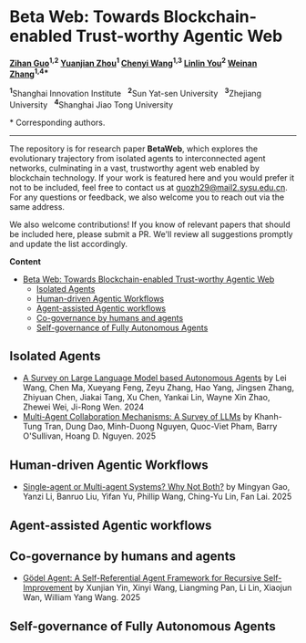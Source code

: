 # Beta Web: Towards Blockchain-enabled Trust-worthy Agentic Web

**[Zihan Guo](#)<sup>1,2</sup> [Yuanjian Zhou](#)<sup>1</sup> [Chenyi Wang](#)<sup>1,3</sup> [Linlin You](#)<sup>2</sup> [Weinan Zhang](#)<sup>1,4\*</sup>**

<sup>**1**</sup>Shanghai Innovation Institute   <sup>**2**</sup>Sun Yat-sen University   <sup>**3**</sup>Zhejiang University   <sup>**4**</sup>Shanghai Jiao Tong University

\* Corresponding authors.

---

The repository is for research paper **BetaWeb**, which explores the evolutionary trajectory from isolated agents to interconnected agent networks, culminating in a vast, trustworthy agent web enabled by blockchain technology. If your work is featured here and you would prefer it not to be included, feel free to contact us at <guozh29@mail2.sysu.edu.cn>. For any questions or feedback, we also welcome you to reach out via the same address.

We also welcome contributions! If you know of relevant papers that should be included here, please submit a PR. We'll review all suggestions promptly and update the list accordingly.

**Content**
- [Beta Web: Towards Blockchain-enabled Trust-worthy Agentic Web](#beta-web-towards-blockchain-enabled-trust-worthy-agentic-web)
  - [Isolated Agents](#isolated-agents)
  - [Human-driven Agentic Workflows](#human-driven-agentic-workflows)
  - [Agent-assisted Agentic workflows](#agent-assisted-agentic-workflows)
  - [Co-governance by humans and agents](#co-governance-by-humans-and-agents)
  - [Self-governance of Fully Autonomous Agents](#self-governance-of-fully-autonomous-agents)



## Isolated Agents

- [A Survey on Large Language Model based Autonomous Agents](https://arxiv.org/abs/2308.11432) by Lei Wang, Chen Ma, Xueyang Feng, Zeyu Zhang, Hao Yang, Jingsen Zhang, Zhiyuan Chen, Jiakai Tang, Xu Chen, Yankai Lin, Wayne Xin Zhao, Zhewei Wei, Ji-Rong Wen. 2024
- [Multi-Agent Collaboration Mechanisms: A Survey of LLMs](https://arxiv.org/abs/2501.06322) by Khanh-Tung Tran, Dung Dao, Minh-Duong Nguyen, Quoc-Viet Pham, Barry O'Sullivan, Hoang D. Nguyen. 2025




## Human-driven Agentic Workflows
- [Single-agent or Multi-agent Systems? Why Not Both?](https://arxiv.org/pdf/2505.18286) by Mingyan Gao, Yanzi Li, Banruo Liu, Yifan Yu, Phillip Wang, Ching-Yu Lin, Fan Lai. 2025



## Agent-assisted Agentic workflows




## Co-governance by humans and agents
- [Gödel Agent: A Self-Referential Agent Framework for Recursive Self-Improvement](https://arxiv.org/abs/2410.04444) by Xunjian Yin, Xinyi Wang, Liangming Pan, Li Lin, Xiaojun Wan, William Yang Wang. 2025



## Self-governance of Fully Autonomous Agents







